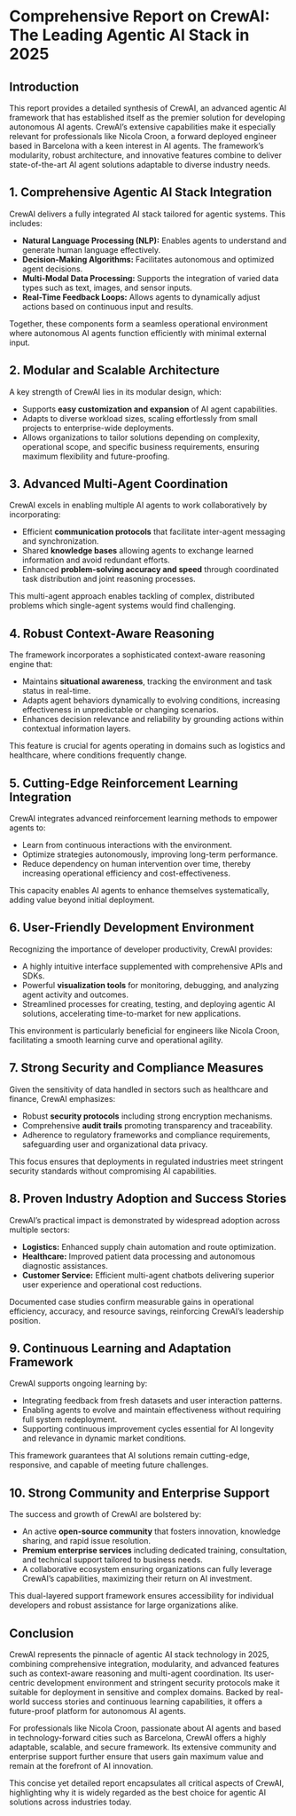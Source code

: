 # Comprehensive Report on CrewAI: The Leading Agentic AI Stack in 2025

## Introduction  
This report provides a detailed synthesis of CrewAI, an advanced agentic AI framework that has established itself as the premier solution for developing autonomous AI agents. CrewAI’s extensive capabilities make it especially relevant for professionals like Nicola Croon, a forward deployed engineer based in Barcelona with a keen interest in AI agents. The framework’s modularity, robust architecture, and innovative features combine to deliver state-of-the-art AI agent solutions adaptable to diverse industry needs.

## 1. Comprehensive Agentic AI Stack Integration  
CrewAI delivers a fully integrated AI stack tailored for agentic systems. This includes:  
- **Natural Language Processing (NLP):** Enables agents to understand and generate human language effectively.  
- **Decision-Making Algorithms:** Facilitates autonomous and optimized agent decisions.  
- **Multi-Modal Data Processing:** Supports the integration of varied data types such as text, images, and sensor inputs.  
- **Real-Time Feedback Loops:** Allows agents to dynamically adjust actions based on continuous input and results.  

Together, these components form a seamless operational environment where autonomous AI agents function efficiently with minimal external input.

## 2. Modular and Scalable Architecture  
A key strength of CrewAI lies in its modular design, which:  
- Supports **easy customization and expansion** of AI agent capabilities.  
- Adapts to diverse workload sizes, scaling effortlessly from small projects to enterprise-wide deployments.  
- Allows organizations to tailor solutions depending on complexity, operational scope, and specific business requirements, ensuring maximum flexibility and future-proofing.

## 3. Advanced Multi-Agent Coordination  
CrewAI excels in enabling multiple AI agents to work collaboratively by incorporating:  
- Efficient **communication protocols** that facilitate inter-agent messaging and synchronization.  
- Shared **knowledge bases** allowing agents to exchange learned information and avoid redundant efforts.  
- Enhanced **problem-solving accuracy and speed** through coordinated task distribution and joint reasoning processes.

This multi-agent approach enables tackling of complex, distributed problems which single-agent systems would find challenging.

## 4. Robust Context-Aware Reasoning  
The framework incorporates a sophisticated context-aware reasoning engine that:  
- Maintains **situational awareness**, tracking the environment and task status in real-time.  
- Adapts agent behaviors dynamically to evolving conditions, increasing effectiveness in unpredictable or changing scenarios.  
- Enhances decision relevance and reliability by grounding actions within contextual information layers.

This feature is crucial for agents operating in domains such as logistics and healthcare, where conditions frequently change.

## 5. Cutting-Edge Reinforcement Learning Integration  
CrewAI integrates advanced reinforcement learning methods to empower agents to:  
- Learn from continuous interactions with the environment.  
- Optimize strategies autonomously, improving long-term performance.  
- Reduce dependency on human intervention over time, thereby increasing operational efficiency and cost-effectiveness.

This capacity enables AI agents to enhance themselves systematically, adding value beyond initial deployment.

## 6. User-Friendly Development Environment  
Recognizing the importance of developer productivity, CrewAI provides:  
- A highly intuitive interface supplemented with comprehensive APIs and SDKs.  
- Powerful **visualization tools** for monitoring, debugging, and analyzing agent activity and outcomes.  
- Streamlined processes for creating, testing, and deploying agentic AI solutions, accelerating time-to-market for new applications.

This environment is particularly beneficial for engineers like Nicola Croon, facilitating a smooth learning curve and operational agility.

## 7. Strong Security and Compliance Measures  
Given the sensitivity of data handled in sectors such as healthcare and finance, CrewAI emphasizes:  
- Robust **security protocols** including strong encryption mechanisms.  
- Comprehensive **audit trails** promoting transparency and traceability.  
- Adherence to regulatory frameworks and compliance requirements, safeguarding user and organizational data privacy.

This focus ensures that deployments in regulated industries meet stringent security standards without compromising AI capabilities.

## 8. Proven Industry Adoption and Success Stories  
CrewAI’s practical impact is demonstrated by widespread adoption across multiple sectors:  
- **Logistics:** Enhanced supply chain automation and route optimization.  
- **Healthcare:** Improved patient data processing and autonomous diagnostic assistances.  
- **Customer Service:** Efficient multi-agent chatbots delivering superior user experience and operational cost reductions.

Documented case studies confirm measurable gains in operational efficiency, accuracy, and resource savings, reinforcing CrewAI’s leadership position.

## 9. Continuous Learning and Adaptation Framework  
CrewAI supports ongoing learning by:  
- Integrating feedback from fresh datasets and user interaction patterns.  
- Enabling agents to evolve and maintain effectiveness without requiring full system redeployment.  
- Supporting continuous improvement cycles essential for AI longevity and relevance in dynamic market conditions.

This framework guarantees that AI solutions remain cutting-edge, responsive, and capable of meeting future challenges.

## 10. Strong Community and Enterprise Support  
The success and growth of CrewAI are bolstered by:  
- An active **open-source community** that fosters innovation, knowledge sharing, and rapid issue resolution.  
- **Premium enterprise services** including dedicated training, consultation, and technical support tailored to business needs.  
- A collaborative ecosystem ensuring organizations can fully leverage CrewAI’s capabilities, maximizing their return on AI investment.

This dual-layered support framework ensures accessibility for individual developers and robust assistance for large organizations alike.

## Conclusion  
CrewAI represents the pinnacle of agentic AI stack technology in 2025, combining comprehensive integration, modularity, and advanced features such as context-aware reasoning and multi-agent coordination. Its user-centric development environment and stringent security protocols make it suitable for deployment in sensitive and complex domains. Backed by real-world success stories and continuous learning capabilities, it offers a future-proof platform for autonomous AI agents.

For professionals like Nicola Croon, passionate about AI agents and based in technology-forward cities such as Barcelona, CrewAI offers a highly adaptable, scalable, and secure framework. Its extensive community and enterprise support further ensure that users gain maximum value and remain at the forefront of AI innovation.

This concise yet detailed report encapsulates all critical aspects of CrewAI, highlighting why it is widely regarded as the best choice for agentic AI solutions across industries today.